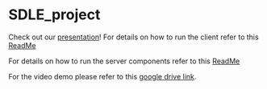 # SDLE_project

Check out our [presentation](./SDLE_presentation.pdf)!
For details on how to run the client refer to this [ReadMe](./client/README.md)

For details on how to run the server components refer to this [ReadMe](./server/README.md)

For the video demo please refer to this [google drive link](https://drive.google.com/drive/folders/1-1Mu-pKqazcMRPoeu0ITtQ3KrIl14w9g?usp=sharing).
